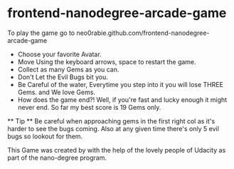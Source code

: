 frontend-nanodegree-arcade-game
===============================
To play the game go to neo0rabie.github.com/frontend-nanodegree-arcade-game

- Choose your favorite Avatar.
- Move Using the keyboard arrows, space to restart the game.
- Collect as many Gems as you can.
- Don't Let the Evil Bugs bit you.
- Be Careful of the water, Everytime you step into it you will lose THREE Gems. and We love Gems.
- How does the game end?! Well, if you're fast and lucky enough it might never end. So far my best score is 19 Gems only.

** Tip ** Be careful when approaching gems in the first right col as it's harder to see the bugs coming. Also at any given time there's only 5 evil bugs so lookout for them.

This Game was created by with the help of the lovely people of Udacity as part of the nano-degree program. 